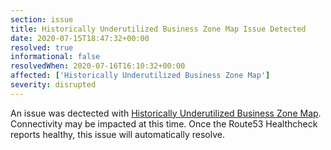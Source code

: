 ```yaml
---
section: issue
title: Historically Underutilized Business Zone Map Issue Detected
date: 2020-07-15T18:47:32+00:00
resolved: true
informational: false
resolvedWhen: 2020-07-16T16:10:32+00:00
affected: ['Historically Underutilized Business Zone Map']
severity: disrupted
---
```

An issue was dectected with [Historically Underutilized Business Zone Map](https://maps.certify.sba.gov).  Connectivity may be impacted at this time.  Once the Route53 Healthcheck reports healthy, this issue will automatically resolve.
